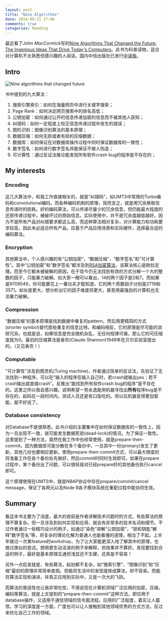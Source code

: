 ```yaml
---
layout: post
title: "Nine Algorithms"
date: 2014-09-21 17:00
comments: true
categories: Reading
---
```


最近看了*John MacCormick*写的[Nine Algorithms That Changed the Future: The Ingenious Ideas That Drive Today's Computers](http://www.amazon.com/Nine-Algorithms-That-Changed-Future/dp/0691158193)。此书为科普读物，适合对计算机不太熟悉但感兴趣的人阅读。国内中信出版社已发行[中译版](http://book.douban.com/subject/24529132/)。

<!--more--> 

## Intro

![Nine algorithms that changed future](http://img3.douban.com/lpic/s7118015.jpg)

书中提到的九大算法：

1. 搜索引擎索引：如何在海量网页中进行关键字搜索；
2. Page Rank：如何决定网页搜索中的排名高低；
3. 公钥加密：如何通过公开的信息传递加密的信息而不被其他人获知；
4. 纠错码：如何一定程度上校正信息传递过程中发生的错误；
5. 图形识别：图像识别算法的基本原理；
6. 数据压缩：如何无损或者有损的压缩数据；
7. 数据库：如何保证在对数据库操作过程中同时保证数据库的一致性；
8. 数字签名：如何进行数字签名并能保证不被人伪造；
9. 可计算性：通过反证法推论能发现所有软件crash bug的程序是不存在的；

## My interests

### Encoding

这几大算法中，和我工作直接相关的，就是“纠错码”，如UMTS中常用的Turbo编码和convolutional编码。而各种编码机制的原理，简而言之，就是用冗余换取信息传递时的损耗。好的编码算法，可以传递尽量少的冗余信息，但仍能最大程度的还原传递过程中，被破坏过的原始信息。实际使用中，并不是冗余度越低越好。因为不是所有产品对纠错要求都这么高，而这种算法相对复杂，对计算能力和功耗要求较高，因此未必适合所有产品。应基于产品应用场景和实际硬件，选择最合适的编码算法。

### Encryption

其他算法中，个人感兴趣的有“公钥加密”，“数据压缩”，“数字签名”和“可计算性”。其中“公钥加密”和“数字签名”都涉及到[RSA加密算法](http://en.wikipedia.org/wiki/RSA_(cryptosystem))，该算法核心是欧拉定理。而至今它都未被破解的原因，在于现今仍无法找到有效的方式分解一个大的整数的因子，只能暴力破解。如大家一眼可以看出，14的两个因子是2和7。而如果是9709549，你可能要花上一番功夫才能知道，它的两个质数因子分别是2719和3571。如长度更大，想分析出它的因子难度将更大，甚至用最强劲的计算机也无法暴力破解。

### Compression

“数据压缩”的基本原理是找到数据中重复的pattern，然后用更精简的方式(shorter symbol)替代那些重复的信息比特。和编码相反，它的原理是尽可能的消除冗余。也就是说，如果信息是完全随机杂乱，无任何规律可循，那么它的可压缩度就为0。最初的压缩算法是香农(Claude Shannon)1948年在贝尔实验室提出的。（又见香农！）

### Computable

"可计算性"涉及到图灵机(Turing machine)，作者通过简单的反证法，先验证了无法找到一种程序，可以在“输入的程序在输入自己时，若crash就输出yes；若不crash输出就直接crash”。反推出“能找到所有软件crash bug的程序”是不存在的。这里之所以我会感兴趣，说明希望一劳永逸能用机器寻找出**所有**程序bug是不存在的，起码在一段时间内，测试人员还是有口饭吃的。但以后机器变得更加智能，就不好说了。

### Database consistency

对Database不是很熟悉，此书介绍的主要集中在如何保证数据库的一致性上，因为一旦出现不一致，就可能发生数据死锁(dead-lock)的情况。为了保证一致性，这里提到了一种方法，竟然在我工作中也经常使用，就是prepare-then-commit。因为数据库可能分散在多个备份中，一旦其中一份(primary)发生了更新，其他几份也要相应更新。使用prepare-then-commit方式，可以最大限度的将准备工作在各个备份处先做好，然后commit时同时生效即可。如果在prepare过程中，某个备份出了问题，可以很轻易对已经prepare好的其他备份执行cancel即可。

这个原理使用在UMTS中，就是NBAP协议中存在prepare/commit/cancel message，保证了各网元以及Node B各子模块系统在重配过程中能协同生效。

## Summary

看这本书主要为了消遣，最大的收获是作者讲解技术问题时的方式，有些算法的原理不算复杂。但一旦涉及到如何实现和应用，就会有非常多的技术名词和细节。不过作者通过一些精巧设计的例子，如通过“染色”讲解“公钥加密”，“锁和钥匙”解释“数字签名”等，将复杂的理论化解为普通人也能看懂的道理，相当了不起。上半年做过一次某feature的workshop，为了让大家能更深入地了解其中的原理，也做过类似的尝试。想用更生动活泼的例子来解释，但效果并不算好。发现要找到合适的例子，最好是基本原理互通但浅显还不生硬，还真是不容易！

另外一点启发就是，有些算法，起初都不复杂，如“搜索引擎”、“图像识别”和“压缩”最初的原理非常简单直观。但能将生活中的发现提炼成算法，却不容易。而能将算法实现和演进，并真正应用到实际中，又是一次大的飞跃。

而算法的普适性也让我非常吃惊，不用说现在计算机领域广泛应用的加密，压缩，编码等算法，就是上文提到的“prepare-then-commit”这种方法，即应用于database操作，又适用于通信领域的信令面流程。应用的广泛程度，着实让人震惊。学习的深度是一方面，广度也可以让人接触到其他领域优秀的方式方法，反过来优化自己工作的领域。
